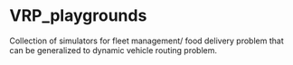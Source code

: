 # VRP_playgrounds
Collection of simulators for fleet management/ food delivery problem that can be generalized to dynamic vehicle routing problem.
